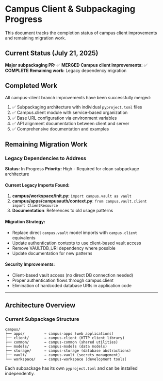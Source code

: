 # Campus Client & Subpackaging Progress

This document tracks the completion status of campus client improvements and remaining migration work.

## Current Status (July 21, 2025)

**Major subpackaging PR:** ✅ **MERGED** 
**Campus client improvements:** ✅ **COMPLETE**
**Remaining work:** Legacy dependency migration

## Completed Work

All campus-client branch improvements have been successfully merged:
1. ✅ Subpackaging architecture with individual `pyproject.toml` files
2. ✅ Campus.client module with service-based organization  
3. ✅ Base URL configuration via environment variables
4. ✅ API alignment documentation between client and server
5. ✅ Comprehensive documentation and examples

## Remaining Migration Work

### Legacy Dependencies to Address

**Status:** In Progress
**Priority:** High - Required for clean subpackage architecture

#### Current Legacy Imports Found:
1. **campus/workspace/__init__.py**: `import campus.vault as vault`
2. **campus/apps/campusauth/context.py**: `from campus.vault.client import ClientResource`  
3. **Documentation**: References to old usage patterns

#### Migration Strategy:
- Replace direct `campus.vault` model imports with `campus.client` equivalents
- Update authentication contexts to use client-based vault access
- Remove VAULTDB_URI dependency where possible
- Update documentation for new patterns

#### Security Improvements:
- Client-based vault access (no direct DB connection needed)
- Proper authentication flows through campus.client
- Elimination of hardcoded database URIs in application code

---

## Architecture Overview

### Current Subpackage Structure
```
campus/
├── apps/         → campus-apps (web applications)
├── client/       → campus-client (HTTP client library)  
├── common/       → campus-common (shared utilities)
├── models/       → campus-models (data models)
├── storage/      → campus-storage (database abstractions)
├── vault/        → campus-vault (secrets management)
└── workspace/    → campus-workspace (development tools)
```

Each subpackage has its own `pyproject.toml` and can be installed independently.
